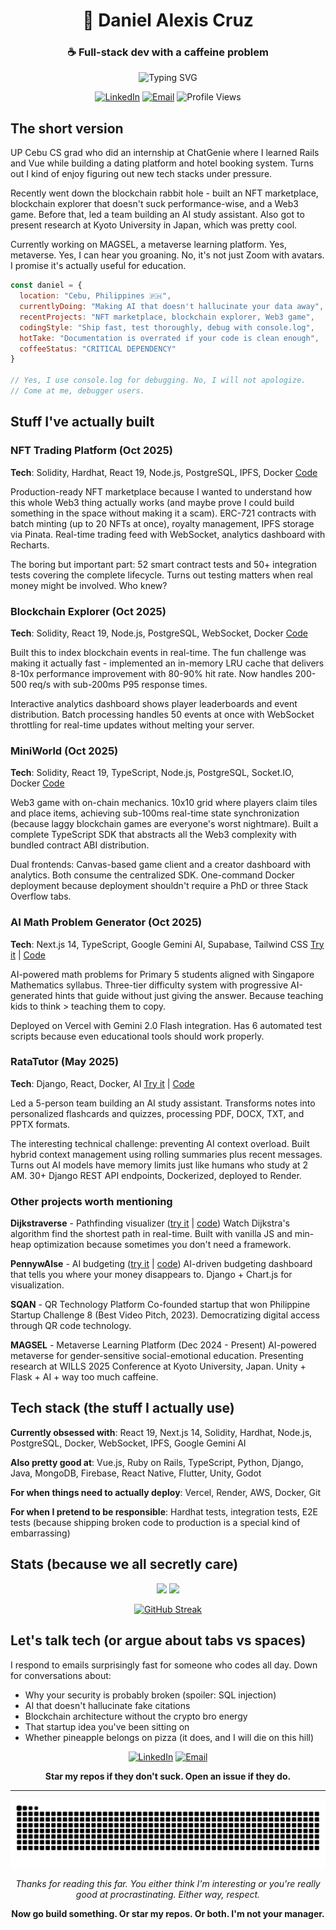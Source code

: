 <div align="center">

# 👋 Daniel Alexis Cruz

### ☕ Full-stack dev with a caffeine problem

<img src="https://readme-typing-svg.herokuapp.com?font=Fira+Code&pause=1000&color=00D4AA&center=true&vCenter=true&width=600&lines=Building+stuff+that+hopefully+works+%F0%9F%92%BB;From+Cebu+%F0%9F%87%B5%F0%9F%87%AD+coding+at+weird+hours+%F0%9F%8C%99;Blockchain+%2B+AI+%2B+too+much+coffee+%E2%98%95;Stack+Overflow+is+my+second+home+%F0%9F%8F%A0" alt="Typing SVG" />

[![LinkedIn](https://img.shields.io/badge/LinkedIn-Let's_connect-0077B5?style=for-the-badge&logo=linkedin&logoColor=white)](https://linkedin.com/in/dacruz24)
[![Email](https://img.shields.io/badge/Email-I_actually_reply-D14836?style=for-the-badge&logo=gmail&logoColor=white)](mailto:dcruz@up.edu.ph)
![Profile Views](https://komarev.com/ghpvc/?username=Exalt24&color=blueviolet&style=for-the-badge)

</div>

## The short version

UP Cebu CS grad who did an internship at ChatGenie where I learned Rails and Vue while building a dating platform and hotel booking system. Turns out I kind of enjoy figuring out new tech stacks under pressure.

Recently went down the blockchain rabbit hole - built an NFT marketplace, blockchain explorer that doesn't suck performance-wise, and a Web3 game. Before that, led a team building an AI study assistant. Also got to present research at Kyoto University in Japan, which was pretty cool.

Currently working on MAGSEL, a metaverse learning platform. Yes, metaverse. Yes, I can hear you groaning. No, it's not just Zoom with avatars. I promise it's actually useful for education.

```javascript
const daniel = {
  location: "Cebu, Philippines 🇵🇭",
  currentlyDoing: "Making AI that doesn't hallucinate your data away",
  recentProjects: "NFT marketplace, blockchain explorer, Web3 game",
  codingStyle: "Ship fast, test thoroughly, debug with console.log",
  hotTake: "Documentation is overrated if your code is clean enough",
  coffeeStatus: "CRITICAL DEPENDENCY"
}

// Yes, I use console.log for debugging. No, I will not apologize.
// Come at me, debugger users.
```

## Stuff I've actually built

### NFT Trading Platform (Oct 2025)
**Tech**: Solidity, Hardhat, React 19, Node.js, PostgreSQL, IPFS, Docker
[Code](https://github.com/Exalt24/nft-trading-platform)

Production-ready NFT marketplace because I wanted to understand how this whole Web3 thing actually works (and maybe prove I could build something in the space without making it a scam). ERC-721 contracts with batch minting (up to 20 NFTs at once), royalty management, IPFS storage via Pinata. Real-time trading feed with WebSocket, analytics dashboard with Recharts. 

The boring but important part: 52 smart contract tests and 50+ integration tests covering the complete lifecycle. Turns out testing matters when real money might be involved. Who knew?

### Blockchain Explorer (Oct 2025)
**Tech**: Solidity, React 19, Node.js, PostgreSQL, WebSocket, Docker
[Code](https://github.com/Exalt24/blockchain-explorer)

Built this to index blockchain events in real-time. The fun challenge was making it actually fast - implemented an in-memory LRU cache that delivers 8-10x performance improvement with 80-90% hit rate. Now handles 200-500 req/s with sub-200ms P95 response times.

Interactive analytics dashboard shows player leaderboards and event distribution. Batch processing handles 50 events at once with WebSocket throttling for real-time updates without melting your server.

### MiniWorld (Oct 2025)
**Tech**: Solidity, React 19, TypeScript, Node.js, PostgreSQL, Socket.IO, Docker
[Code](https://github.com/Exalt24/miniworld)

Web3 game with on-chain mechanics. 10x10 grid where players claim tiles and place items, achieving sub-100ms real-time state synchronization (because laggy blockchain games are everyone's worst nightmare). Built a complete TypeScript SDK that abstracts all the Web3 complexity with bundled contract ABI distribution.

Dual frontends: Canvas-based game client and a creator dashboard with analytics. Both consume the centralized SDK. One-command Docker deployment because deployment shouldn't require a PhD or three Stack Overflow tabs.

### AI Math Problem Generator (Oct 2025)
**Tech**: Next.js 14, TypeScript, Google Gemini AI, Supabase, Tailwind CSS
[Try it](https://math-problem-generator-one.vercel.app/) | [Code](https://github.com/Exalt24/math-problem-generator)

AI-powered math problems for Primary 5 students aligned with Singapore Mathematics syllabus. Three-tier difficulty system with progressive AI-generated hints that guide without just giving the answer. Because teaching kids to think > teaching them to copy.

Deployed on Vercel with Gemini 2.0 Flash integration. Has 6 automated test scripts because even educational tools should work properly.

### RataTutor (May 2025)
**Tech**: Django, React, Docker, AI
[Try it](https://ratatutor.onrender.com/) | [Code](https://github.com/Exalt24/RataTutor)

Led a 5-person team building an AI study assistant. Transforms notes into personalized flashcards and quizzes, processing PDF, DOCX, TXT, and PPTX formats. 

The interesting technical challenge: preventing AI context overload. Built hybrid context management using rolling summaries plus recent messages. Turns out AI models have memory limits just like humans who study at 2 AM. 30+ Django REST API endpoints, Dockerized, deployed to Render.

### Other projects worth mentioning

**Dijkstraverse** - Pathfinding visualizer ([try it](https://dijkstraverse.vercel.app/) | [code](https://github.com/Exalt24/Dijkstraverse))
Watch Dijkstra's algorithm find the shortest path in real-time. Built with vanilla JS and min-heap optimization because sometimes you don't need a framework.

**PennywAIse** - AI budgeting ([try it](https://pennywaise.onrender.com/) | [code](https://github.com/Exalt24/PennywAIse))
AI-driven budgeting dashboard that tells you where your money disappears to. Django + Chart.js for visualization.

**SQAN** - QR Technology Platform
Co-founded startup that won Philippine Startup Challenge 8 (Best Video Pitch, 2023). Democratizing digital access through QR code technology.

**MAGSEL** - Metaverse Learning Platform (Dec 2024 - Present)
AI-powered metaverse for gender-sensitive social-emotional education. Presenting research at WILLS 2025 Conference at Kyoto University, Japan. Unity + Flask + AI + way too much caffeine.

## Tech stack (the stuff I actually use)

**Currently obsessed with**: React 19, Next.js 14, Solidity, Hardhat, Node.js, PostgreSQL, Docker, WebSocket, IPFS, Google Gemini AI

**Also pretty good at**: Vue.js, Ruby on Rails, TypeScript, Python, Django, Java, MongoDB, Firebase, React Native, Flutter, Unity, Godot

**For when things need to actually deploy**: Vercel, Render, AWS, Docker, Git

**For when I pretend to be responsible**: Hardhat tests, integration tests, E2E tests (because shipping broken code to production is a special kind of embarrassing)

## Stats (because we all secretly care)

<div align="center">
  
  <img height="180em" src="https://github-readme-stats.vercel.app/api?username=Exalt24&show_icons=true&theme=tokyonight&include_all_commits=true&count_private=true"/>
  <img height="180em" src="https://github-readme-stats.vercel.app/api/top-langs/?username=Exalt24&layout=compact&langs_count=7&theme=tokyonight"/>
  
</div>

<div align="center">
  
  [![GitHub Streak](https://streak-stats.demolab.com/?user=Exalt24&theme=tokyonight)](https://git.io/streak-stats)
  
</div>

## Let's talk tech (or argue about tabs vs spaces)

I respond to emails surprisingly fast for someone who codes all day. Down for conversations about:
- Why your security is probably broken (spoiler: SQL injection)
- AI that doesn't hallucinate fake citations
- Blockchain architecture without the crypto bro energy
- That startup idea you've been sitting on
- Whether pineapple belongs on pizza (it does, and I will die on this hill)

<div align="center">

[![LinkedIn](https://img.shields.io/badge/LinkedIn-The_professional_version-0077B5?style=for-the-badge&logo=linkedin&logoColor=white)](https://linkedin.com/in/dacruz24)
[![Email](https://img.shields.io/badge/Email-I_actually_check_this-D14836?style=for-the-badge&logo=gmail&logoColor=white)](mailto:dcruz@up.edu.ph)

**Star my repos if they don't suck. Open an issue if they do.**

</div>

---

<div align="center">
  
  ![Snake animation](https://github.com/Exalt24/Exalt24/blob/output/github-contribution-grid-snake.svg)
  
  *Thanks for reading this far. You either think I'm interesting or you're really good at procrastinating. Either way, respect.*
  
  **Now go build something. Or star my repos. Or both. I'm not your manager.**
  
</div>
